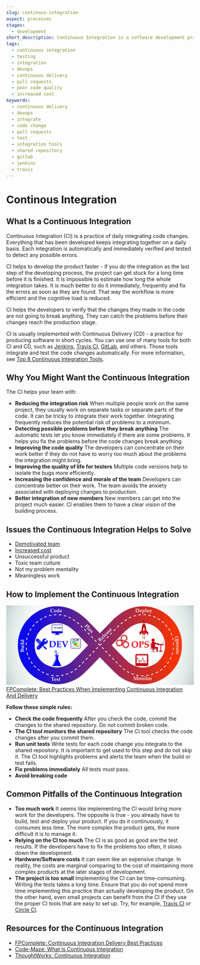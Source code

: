 ```yaml
---
slug: continous-integration
aspect: processes
stages: 
  - development
short_description: Continuous Integration is a software development practice that makes developers integrate code changes into a shared repository routinely and frequently. Usually, each person integrates at least daily and that ensures them that their code changes do not break anything.
tags:
  - continuous integration
  - testing
  - integration
  - devops
  - continuous delivery
  - pull requests
  - poor code quality
  - increased cost
keywords:
  - continuous delivery
  - devops
  - integrate
  - code change
  - pull requests
  - test
  - integration tools
  - shared repository
  - gitlab
  - jenkins
  - travis
---
```


# Continous Integration

## What Is a Continuous Integration

Continuous Integration (CI) is a practice of daily integrating code changes. Everything that has been developed keeps integrating together on a daily basis. Each integration is automatically and immediately verified and tested to detect any possible errors. 

CI helps to develop the product faster - if you do the integration as the last step of the developing process, the project can get stuck for a long time before it is finished. It is impossible to estimate how long the whole integration takes. It is much better to do it immediately, frequently and fix the errors as soon as they are found. That way the workflow is more efficient and the cognitive load is reduced.

CI helps the developers to verify that the changes they made in the code are not going to break anything. They can catch the problems before their changes reach the production stage.

CI is usually implemented with Continuous Delivery (CD) - a practice for producing software in short cycles. You can use one of many tools for both CI and CD, such as [Jenkins](https://jenkins.io/), [Travis CI](https://travis-ci.org/), [GitLab](https://about.gitlab.com/), and others. Those tools integrate and test the code changes automatically. For more information, see [Top 8 Continuous Integration Tools](https://code-maze.com/top-8-continuous-integration-tools/).

## Why You Might Want the Continuous Integration

The CI helps your team with:
- **Reducing the integration risk**
  When multiple people work on the same project, they usually work on separate tasks or separate parts of the code. It can be tricky to integrate their work together. Integrating frequently reduces the potential risk of problems to a minimum.
- **Detecting possible problems before they break anything**
  The automatic tests let you know immediately if there are some problems. It helps you fix the problems before the code changes break anything.
- **Improving the code quality**
  The developers can concentrate on their work better if they do not have to worry too much about the problems the integration might bring.
- **Improving the quality of life for testers**
  Multiple code versions help to isolate the bugs more efficiently.
- **Increasing the confidence and morale of the team**
  Developers can concentrate better on their work. The team avoids the anxiety associated with deploying changes to production.
- **Better integration of new members**
  New members can get into the project much easier. CI enables them to have a clear vision of the building process.

## Issues the Continuous Integration Helps to Solve
- [Demotivated team](/issues/demotivated-team)
- [Increased cost](/issues/increased-cost)
- Unsuccessful product
- Toxic team culture
- Not my problem mentality
- Meaningless work


## How to Implement the Continuous Integration

![Continuous Integration](/files/continuous_integration.jpg)
[FPComplete: Best Practices When Implementing Continuous Integration And Delivery](https://www.fpcomplete.com/blog/continuous-integration-delivery-best-practices)

**Follow these simple rules:**

- **Check the code frequently**
  After you check the code, commit the changes to the shared repository. Do not commit broken code.
- **The CI tool monitors the shared repository**
  The CI tool checks the code changes after you commit them.
- **Run unit tests**
  Write tests for each code change you integrate to the shared repository. It is important to get used to this step and do not skip it. The CI tool highlights problems and alerts the team when the build or test fails.
- **Fix problems immediately**
  All tests must pass.
- **Avoid breaking code**

## Common Pitfalls of the Continuous Integration

- **Too much work**
  It seems like implementing the CI would bring more work for the developers. The opposite is true - you already have to build, test and deploy your product. If you do it continuously, it consumes less time. The more complex the product gets, the more difficult it is to manage it. 
- **Relying on the CI too much**
  The CI is as good as good are the test results. If the developers have to fix the problems too often, it slows down the development.
- **Hardware/Software costs**
  It can seem like an expensive change. In reality, the costs are marginal comparing to the cost of maintaining more complex products at the later stages of development.
- **The project is too small**
  Implementing the CI can be time-consuming. Writing the tests takes a long time. Ensure that you do not spend more time implementing this practice than actually developing the product. On the other hand, even small projects can benefit from the CI if they use the proper CI tools that are easy to set up. Try, for example, [Travis CI](https://travis-ci.org/) or [Circle CI](https://circleci.com/).

## Resources for the Continuous Integration
- [FPComplete: Continuous Integration Delivery Best Practices](https://www.fpcomplete.com/blog/continuous-integration-delivery-best-practices) 
- [Code-Maze: What Is Continuous Integration](https://code-maze.com/what-is-continuous-integration/#benefitsofci)
- [ThoughtWorks: Continuous Integration](https://www.thoughtworks.com/continuous-integration)
